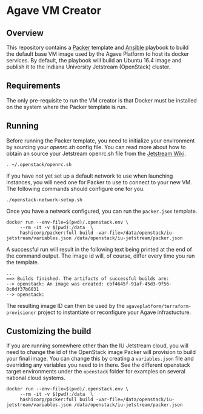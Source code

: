 # Agave VM Creator  

## Overview  
This repository contains a [Packer](https://packer.io) template and [Ansible](https://ansible.io) playbook to build the default base VM image used by the Agave Platform to host its docker services. By default, the playbook will build an Ubuntu 16.4 image and publish it to the Indiana University Jetstream (OpenStack) cluster.

## Requirements

The only pre-requisite to run the VM creator is that Docker must be installed on the system where the Packer template is run.

## Running

Before running the Packer template, you need to initialize your environment by sourcing your _openrc.sh_ config file. You can read more about how to obtain an source your Jetstream openrc.sh file from the [Jetstream Wiki](https://iujetstream.atlassian.net/wiki/spaces/JWT/pages/39682064/Setting+up+openrc.sh).


```
. ~/.openstack/openrc.sh
```  

If you have not yet set up a default network to use when launching instances, you will need one for Packer to use to connect to your new VM. The following commands should configure one for you.

```
./openstack-network-setup.sh
```  

Once you have a network configured, you can run the `packer.json` template.

```  
docker run --env-file=$(pwd)/.openstack.env \
     --rm -it -v $(pwd):/data  \
     hashicorp/packer:full build -var-file=/data/openstack/iu-jetstream/variables.json /data/openstack/iu-jetstream/packer.json

```

A successful run will result in the following text being printed at the end of the command output. The image id will, of course, differ every time you run the template.

```
...
==> Builds finished. The artifacts of successful builds are:
--> openstack: An image was created: cbf4645f-91af-45d3-9f56-0c0df37b6031
--> openstack:
```  

The resulting image ID can then be used by the `agaveplatform/terraform-provisioner` project to instantiate or reconfigure your Agave infrastucture.  

## Customizing the build

If you are running somewhere other than the IU Jetstream cloud, you will need to change the id of the OpenStack image Packer will provision to build your final image. You can change this by creating a `variables.json` file and overriding any variables you need to in there. See the different openstack target environments under the `openstack` folder for examples on several national cloud systems.

```  
docker run --env-file=$(pwd)/.openstack.env \
     --rm -it -v $(pwd):/data  \
     hashicorp/packer:full build -var-file=/data/openstack/iu-jetstream/variables.json /data/openstack/iu-jetstream/packer.json

```
